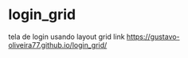 # login_grid
 tela de login usando layout grid
link  https://gustavo-oliveira77.github.io/login_grid/
